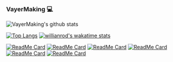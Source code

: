 ### VayerMaking :computer:

![VayerMaking's github stats](https://github-readme-stats.vercel.app/api?username=VayerMaking&show_icons=true&theme=synthwave)

[![Top Langs](https://github-readme-stats.vercel.app/api/top-langs/?username=VayerMaking&layout=compact&theme=synthwave)](https://github.com/VayerMaking)
[![willianrod's wakatime stats](https://github-readme-stats.vercel.app/api/wakatime?username=VayerMaking&theme=synthwave)](https://github.com/anuraghazra/github-readme-stats)

[![ReadMe Card](https://github-readme-stats.vercel.app/api/pin/?username=VayerMaking&repo=vayers-atom-theme&theme=vision-friendly-dark)](https://github.com/VayerMaking/vayers-atom-theme)
[![ReadMe Card](https://github-readme-stats.vercel.app/api/pin/?username=VayerMaking&repo=elsys2020-2021&theme=vision-friendly-dark)](https://github.com/VayerMaking/elsys2020-2021)
[![ReadMe Card](https://github-readme-stats.vercel.app/api/pin/?username=VayerMaking&repo=elu4&theme=synthwave)](https://github.com/VayerMaking/elu4)
[![ReadMe Card](https://github-readme-stats.vercel.app/api/pin/?username=VayerMaking&repo=cloudsinmagenta&theme=synthwave)](https://github.com/VayerMaking/cloudsinmagenta)
[![ReadMe Card](https://github-readme-stats.vercel.app/api/pin/?username=VayerMaking&repo=vayermakingsbot&theme=maroongold)](https://github.com/VayerMaking/vayermakingsbot)
[![ReadMe Card](https://github-readme-stats.vercel.app/api/pin/?username=VayerMaking&repo=elixir_course&theme=maroongold)](https://github.com/VayerMaking/elixir_course)

